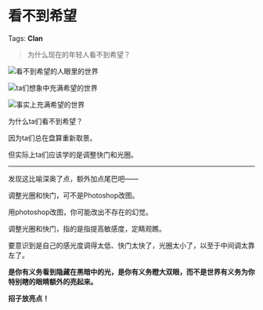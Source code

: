 # 看不到希望

Tags: **Clan**

> 为什么现在的年轻人看不到希望？



![](https://pic1.zhimg.com/50/v2-15e723e6ee4170efef9090c5557c2acb_720w.jpg?source=2c26e567)看不到希望的人眼里的世界  


![](https://pica.zhimg.com/50/v2-94fe4cd698917a0f4a79810233c2de4e_720w.jpg?source=2c26e567)ta们想象中充满希望的世界  


![](https://pica.zhimg.com/50/v2-416fa5eed1315b6bfa19521ae8e8b4dc_720w.jpg?source=2c26e567)事实上充满希望的世界  


为什么ta们看不到希望？

因为ta们总在盘算重新取景。

但实际上ta们应该学的是调整快门和光圈。



---

发现这比喻深奥了点，额外加点尾巴吧——

调整光圈和快门，可不是Photoshop改图。

用photoshop改图，你可能改出不存在的幻觉。

调整光圈和快门，指的是指提高敏感度，定睛观瞧。

要意识到是自己的感光度调得太低、快门太快了，光圈太小了，以至于中间调太靠左了。

**是你有义务看到隐藏在黑暗中的光，是你有义务瞪大双眼，而不是世界有义务为你特别瞎的眼睛额外的亮起来。**

**招子放亮点！**



